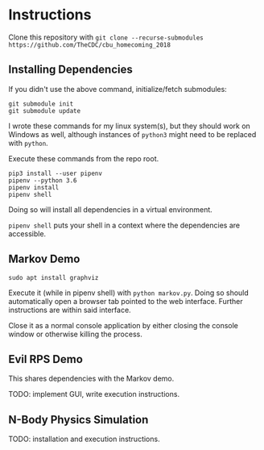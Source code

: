 
# Instructions

Clone this repository with `git clone --recurse-submodules https://github.com/TheCDC/cbu_homecoming_2018`

## Installing Dependencies

If you didn't use the above command, initialize/fetch submodules:
```
git submodule init
git submodule update
```

I wrote these commands for my linux system(s), but they should work on Windows as well, although instances of `python3` might need to be replaced with `python`.


Execute these commands from the repo root.

```
pip3 install --user pipenv
pipenv --python 3.6
pipenv install
pipenv shell

```
Doing so will install all dependencies in a virtual environment.

`pipenv shell` puts your shell in a context where the dependencies are accessible.


## Markov Demo
```
sudo apt install graphviz
```

Execute it (while in pipenv shell) with `python markov.py`. Doing so should automatically open a browser tab pointed to the web interface. Further instructions are within said interface.

Close it as a normal console application by either closing the console window or otherwise killing the process.

## Evil RPS Demo

This shares dependencies with the Markov demo.

TODO: implement GUI, write execution instructions.


## N-Body Physics Simulation

TODO: installation and execution instructions.
